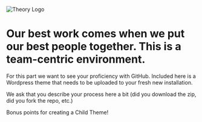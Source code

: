 ![Theory Logo](http://dev.ilovetheory.com/wp-content/uploads/2015/09/theory_logo_gray.png)

# Our best work comes when we put our best people together. This is a team-centric environment.

For this part we want to see your proficiency with GitHub. Included here is a Wordpress theme that needs to be uploaded to your fresh new installation. 

We ask that you describe your process here a bit (did you download the zip, did you fork the repo, etc.)
        
Bonus points for creating a Child Theme!